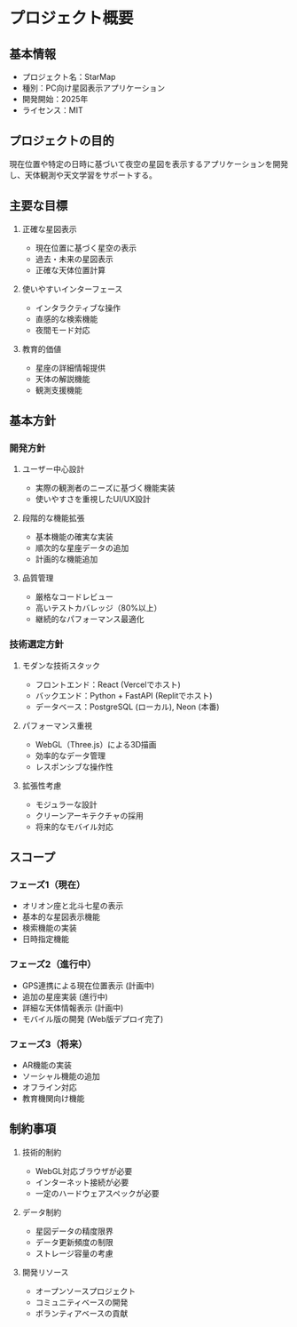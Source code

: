 # プロジェクト概要

## 基本情報
- プロジェクト名：StarMap
- 種別：PC向け星図表示アプリケーション
- 開発開始：2025年
- ライセンス：MIT

## プロジェクトの目的
現在位置や特定の日時に基づいて夜空の星図を表示するアプリケーションを開発し、天体観測や天文学習をサポートする。

## 主要な目標
1. 正確な星図表示
   - 現在位置に基づく星空の表示
   - 過去・未来の星図表示
   - 正確な天体位置計算

2. 使いやすいインターフェース
   - インタラクティブな操作
   - 直感的な検索機能
   - 夜間モード対応

3. 教育的価値
   - 星座の詳細情報提供
   - 天体の解説機能
   - 観測支援機能

## 基本方針

### 開発方針
1. ユーザー中心設計
   - 実際の観測者のニーズに基づく機能実装
   - 使いやすさを重視したUI/UX設計

2. 段階的な機能拡張
   - 基本機能の確実な実装
   - 順次的な星座データの追加
   - 計画的な機能追加

3. 品質管理
   - 厳格なコードレビュー
   - 高いテストカバレッジ（80%以上）
   - 継続的なパフォーマンス最適化

### 技術選定方針
1. モダンな技術スタック
   - フロントエンド：React (Vercelでホスト)
   - バックエンド：Python + FastAPI (Replitでホスト)
   - データベース：PostgreSQL (ローカル), Neon (本番)

2. パフォーマンス重視
   - WebGL（Three.js）による3D描画
   - 効率的なデータ管理
   - レスポンシブな操作性

3. 拡張性考慮
   - モジュラーな設計
   - クリーンアーキテクチャの採用
   - 将来的なモバイル対応

## スコープ

### フェーズ1（現在）
- オリオン座と北斗七星の表示
- 基本的な星図表示機能
- 検索機能の実装
- 日時指定機能

### フェーズ2（進行中）
- GPS連携による現在位置表示 (計画中)
- 追加の星座実装 (進行中)
- 詳細な天体情報表示 (計画中)
- モバイル版の開発 (Web版デプロイ完了)

### フェーズ3（将来）
- AR機能の実装
- ソーシャル機能の追加
- オフライン対応
- 教育機関向け機能

## 制約事項
1. 技術的制約
   - WebGL対応ブラウザが必要
   - インターネット接続が必要
   - 一定のハードウェアスペックが必要

2. データ制約
   - 星図データの精度限界
   - データ更新頻度の制限
   - ストレージ容量の考慮

3. 開発リソース
   - オープンソースプロジェクト
   - コミュニティベースの開発
   - ボランティアベースの貢献
